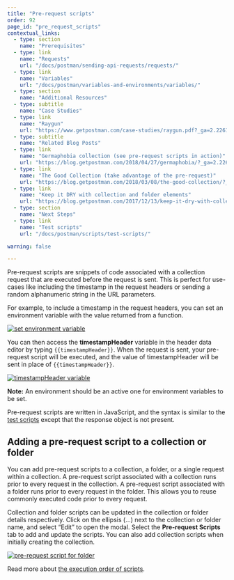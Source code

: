 ```yaml
---
title: "Pre-request scripts"
order: 92
page_id: "pre_request_scripts"
contextual_links:
  - type: section
    name: "Prerequisites"
  - type: link
    name: "Requests"
    url: "/docs/postman/sending-api-requests/requests/"
  - type: link
    name: "Variables"
    url: "/docs/postman/variables-and-environments/variables/"
  - type: section
    name: "Additional Resources"
  - type: subtitle
    name: "Case Studies"
  - type: link
    name: "Raygun"
    url: "https://www.getpostman.com/case-studies/raygun.pdf?_ga=2.226164956.754547870.1571851340-1454169035.1570491567"
  - type: subtitle
    name: "Related Blog Posts"
  - type: link
    name: "Germaphobia collection (see pre-request scripts in action)"
    url: "https://blog.getpostman.com/2018/04/27/germaphobia/?_ga=2.226164956.754547870.1571851340-1454169035.1570491567"
  - type: link
    name: "The Good Collection (take advantage of the pre-request)"
    url: "https://blog.getpostman.com/2018/03/08/the-good-collection/?_ga=2.228868314.754547870.1571851340-1454169035.1570491567"
  - type: link
    name: "Keep it DRY with collection and folder elements"
    url: "https://blog.getpostman.com/2017/12/13/keep-it-dry-with-collection-and-folder-elements/?_ga=2.228868314.754547870.1571851340-1454169035.1570491567"
  - type: section
    name: "Next Steps"
  - type: link
    name: "Test scripts"
    url: "/docs/postman/scripts/test-scripts/"

warning: false

---
```


Pre-request scripts are snippets of code associated with a collection request that are executed before the request is sent. This is perfect for use-cases like including the timestamp in the request headers or sending a random alphanumeric string in the URL parameters.

For example, to include a timestamp in the request headers, you can set an environment variable with the value returned from a function.

[![set environment variable](https://assets.postman.com/postman-docs/Test_script3_Updated2.png)](https://assets.postman.com/postman-docs/Test_script3_Updated2.png)

You can then access the **timestampHeader** variable in the header data editor by typing `{{timestampHeader}}`. When the request is sent, your pre-request script will be executed, and the value of timestampHeader will be sent in place of `{{timestampHeader}}`.

[![timestampHeader variable](https://assets.postman.com/postman-docs/Test_script4_Updated3.png)](https://assets.postman.com/postman-docs/Test_script4_Updated3.png)

**Note:** An environment should be an active one for environment variables to be set.

Pre-request scripts are written in JavaScript, and the syntax is similar to the [test scripts](/docs/postman/scripts/test-scripts/) except that the response object is not present.

## Adding a pre-request script to a collection or folder

You can add pre-request scripts to a collection, a folder, or a single request within a collection. A pre-request script associated with a collection runs prior to every request in the collection. A pre-request script associated with a folder runs prior to every request in the folder. This allows you to reuse commonly executed code prior to every request.

Collection and folder scripts can be updated in the collection or folder details respectively. Click on the ellipsis (...) next to the collection or folder name, and select “Edit” to open the modal. Select the **Pre-request Scripts** tab to add and update the scripts. You can also add collection scripts when initially creating the collection.  

[![pre-request script for folder](https://assets.postman.com/postman-docs/Test_script5.png)](https://assets.postman.com/postman-docs/Test_script5.png)

Read more about [the execution order of scripts](/docs/postman/scripts/intro-to-scripts/#execution-order-of-scripts).
